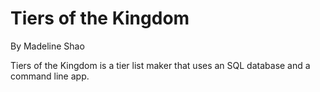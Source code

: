 # Tiers of the Kingdom
By Madeline Shao

Tiers of the Kingdom is a tier list maker that uses an SQL database and a command line app.
